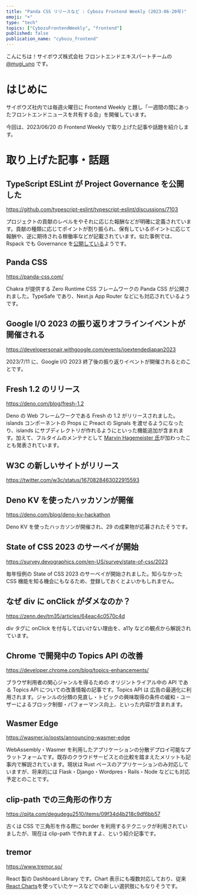 ```yaml
---
title: "Panda CSS リリースなど : Cybozu Frontend Weekly (2023-06-20号)"
emoji: "☂️"
type: "tech"
topics: ["CybozuFrontendWeekly", "frontend"]
published: false
publication_name: "cybozu_frontend"
---
```


こんにちは！サイボウズ株式会社 フロントエンドエキスパートチームの [@mugi_uno](https://twitter.com/mugi_uno) です。

# はじめに

サイボウズ社内では毎週火曜日に Frontend Weekly と題し「一週間の間にあったフロントエンドニュースを共有する会」を開催しています。

今回は、2023/06/20 の Frontend Weekly で取り上げた記事や話題を紹介します。

# 取り上げた記事・話題

## TypeScript ESLint が Project Governance を公開した

https://github.com/typescript-eslint/typescript-eslint/discussions/7103

プロジェクトの貢献のレベルをやそれに応じた報酬などが明確に定義されています。貢献の種類に応じてポイントが割り振られ、保有しているポイントに応じて報酬や、逆に期待される稼働率などが記載されています。似た事例では、Rspack でも Governance を[公開している](https://github.com/web-infra-dev/rspack/blob/main/GOVERNANCE.md)ようです。

## Panda CSS

https://panda-css.com/

Chakra が提供する Zero Runtime CSS フレームワークの Panda CSS が公開されました。TypeSafe であり、Next.js App Router などにも対応されているようです。

## Google I/O 2023 の振り返りオフラインイベントが開催される

https://developersonair.withgoogle.com/events/ioextendedjapan2023

2023/7/11 に、Google I/O 2023 終了後の振り返りイベントが開催されるとのことです。

## Fresh 1.2 のリリース

https://deno.com/blog/fresh-1.2

Deno の Web フレームワークである Fresh の 1.2 がリリースされました。islands コンポーネントの Props に Preact の Signals を渡せるようになったり、islands にサブディレクトリが作れるようにといった機能追加が含まれます。加えて、フルタイムのメンテナとして [Marvin Hagemeister 氏](https://marvinh.dev/)が加わったことも発表されています。

## W3C の新しいサイトがリリース

https://twitter.com/w3c/status/1670828463022915593

## Deno KV を使ったハッカソンが開催

https://deno.com/blog/deno-kv-hackathon

Deno KV を使ったハッカソンが開催され、29 の成果物が応募されたそうです。

## State of CSS 2023 のサーベイが開始

https://survey.devographics.com/en-US/survey/state-of-css/2023

毎年恒例の State of CSS 2023 のサーベイが開始されました。知らなかった CSS 機能を知る機会にもなるため、登録しておくとよいかもしれません。

## なぜ div に onClick がダメなのか？

https://zenn.dev/tm35/articles/64eac4c0570c4d

div タグに onClick を付与してはいけない理由を、a11y などの観点から解説されています。

## Chrome で開発中の Topics API の改善

https://developer.chrome.com/blog/topics-enhancements/

ブラウザ利用者の関心ジャンルを得るための オリジントライアル中の API である Topics API についての改善情報の記事です。Topics API は 広告の最適化に利用されます。ジャンルの分類の見直し・トピックの興味取得の条件の緩和・ユーザーによるブロック制御・パフォーマンス向上、といった内容が含まれます。

## Wasmer Edge

https://wasmer.io/posts/announcing-wasmer-edge

WebAssembly・Wasmer を利用したアプリケーションの分散デプロイ可能なプラットフォームです。既存のクラウドサービスとの比較を踏まえたメリットも記事内で解説されています。現状は Rust ベースのアプリケーションのみ対応していますが、将来的には Flask・Django・Wordpres・Rails・Node などにも対応予定とのことです。

## clip-path での三角形の作り方

https://qiita.com/degudegu2510/items/09f34d4b218c9df6bb57

古くは CSS で三角形を作る際に border を利用するテクニックが利用されていましたが、現在は clip-path で作れますよ、という紹介記事です。

## tremor

https://www.tremor.so/

React 製の Dashboard Library です。Chart 表示にも複数対応しており、従来[React Charts](https://react-charts.tanstack.com/)を使っていたケースなどでの新しい選択肢にもなりそうです。
